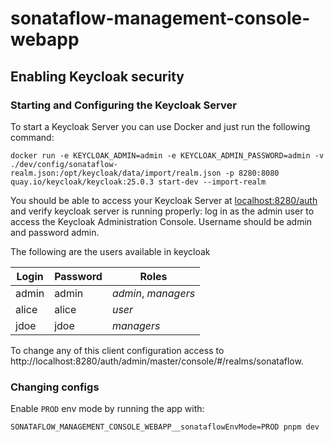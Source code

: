 # sonataflow-management-console-webapp

## Enabling Keycloak security

### Starting and Configuring the Keycloak Server

To start a Keycloak Server you can use Docker and just run the following command:

```
docker run -e KEYCLOAK_ADMIN=admin -e KEYCLOAK_ADMIN_PASSWORD=admin -v ./dev/config/sonataflow-realm.json:/opt/keycloak/data/import/realm.json -p 8280:8080 quay.io/keycloak/keycloak:25.0.3 start-dev --import-realm
```

You should be able to access your Keycloak Server at [localhost:8280/auth](http://localhost:8280)
and verify keycloak server is running properly: log in as the admin user to access the Keycloak Administration Console.
Username should be admin and password admin.

The following are the users available in keycloak

| Login | Password | Roles               |
| ----- | -------- | ------------------- |
| admin | admin    | _admin_, _managers_ |
| alice | alice    | _user_              |
| jdoe  | jdoe     | _managers_          |

To change any of this client configuration access to http://localhost:8280/auth/admin/master/console/#/realms/sonataflow.

### Changing configs

Enable `PROD` env mode by running the app with:

`SONATAFLOW_MANAGEMENT_CONSOLE_WEBAPP__sonataflowEnvMode=PROD pnpm dev`
